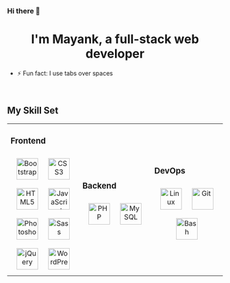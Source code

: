 ### Hi there 👋

<!--
**bhurani/bhurani** is a ✨ _special_ ✨ repository because its `README.md` (this file) appears on your GitHub profile.

Here are some ideas to get you started:

- 🔭 I’m currently working on ...
- 🌱 I’m currently learning ...
- 👯 I’m looking to collaborate on ...
- 🤔 I’m looking for help with ...
- 💬 Ask me about ...
- 📫 How to reach me: ...
- 😄 Pronouns: ...
- ⚡ Fun fact: ...
-->

# <div align="center">I'm Mayank, a full-stack web developer</div>

- ⚡ Fun fact: I use tabs over spaces

<br/>

## My Skill Set

<table>
<tr>
<td width="33.33%">

### Frontend
<div align="center">
<img alt="Bootstrap" height="50" style="margin:10px" src="https://profilinator.rishav.dev/skills-assets/bootstrap-plain.svg" />
<img alt="CSS3" height="50" style="margin:10px" src="https://profilinator.rishav.dev/skills-assets/css3-original-wordmark.svg" />
<img alt="HTML5" height="50" style="margin:10px" src="https://profilinator.rishav.dev/skills-assets/html5-original-wordmark.svg" />
<img alt="JavaScript" height="50" style="margin:10px" src="https://profilinator.rishav.dev/skills-assets/javascript-original.svg" />
<img alt="Photoshop" height="50" style="margin:10px" src="https://profilinator.rishav.dev/skills-assets/photoshop-plain.svg" />
<img alt="Sass" height="50" style="margin:10px" src="https://profilinator.rishav.dev/skills-assets/sass-original.svg" />
<img alt="jQuery" height="50" style="margin:10px" src="https://profilinator.rishav.dev/skills-assets/jquery.png" />
<img alt="WordPress" height="50" style="margin:10px" src="https://profilinator.rishav.dev/skills-assets/wordpress.png" />
</div>

</td>
<td width="33.33%">

### Backend
<div align="center">
<img alt="PHP" height="50" style="margin:10px" src="https://profilinator.rishav.dev/skills-assets/php-original.svg" />
<img alt="MySQL" height="50" style="margin:10px" src="https://profilinator.rishav.dev/skills-assets/mysql-original-wordmark.svg" />
</div>

</td>
<td width="33.33%">

### DevOps
<div align="center">
<img alt="Linux" height="50" style="margin:10px" src="https://profilinator.rishav.dev/skills-assets/linux-original.svg" />
<img alt="Git" height="50" style="margin:10px" src="https://profilinator.rishav.dev/skills-assets/git-scm-icon.svg" />
<img alt="Bash" height="50" style="margin:10px" src="https://profilinator.rishav.dev/skills-assets/gnu_bash-icon.svg" />
</div>

</td>
</tr>
</table>

<br/>
